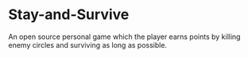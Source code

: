 # Stay-and-Survive
An open source personal game which the player earns points by killing enemy circles and surviving as long as possible.
